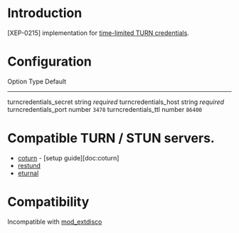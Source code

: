 # Introduction

[XEP-0215] implementation for [time-limited TURN
credentials](https://tools.ietf.org/html/draft-uberti-behave-turn-rest-00).

# Configuration

  Option                    Type     Default
  ------------------------- -------- ------------
  turncredentials\_secret   string   *required*
  turncredentials\_host     string   *required*
  turncredentials\_port     number   `3478`
  turncredentials\_ttl      number   `86400`

# Compatible TURN / STUN servers.

-   [coturn](https://github.com/coturn/coturn) - [setup guide][doc:coturn]
-   [restund](http://www.creytiv.com/restund.html)
-   [eturnal](https://eturnal.net/)

# Compatibility

Incompatible with [mod_extdisco](https://modules.prosody.im/mod_extdisco.html)
